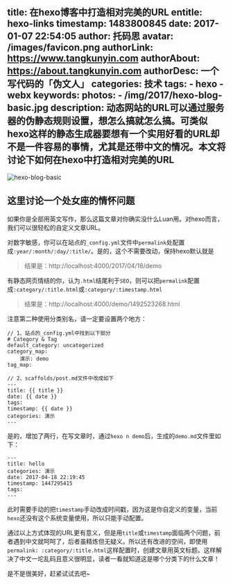 title: 在hexo博客中打造相对完美的URL
entitle: hexo-links
timestamp: 1483800845
date: 2017-01-07 22:54:05
author: 托码思
avatar: /images/favicon.png
authorLink: https://www.tangkunyin.com
authorAbout: https://about.tangkunyin.com
authorDesc: 一个写代码的「伪文人」
categories: 技术
tags: 
	- hexo
	- webx
keywords:
photos:
	- /img/2017/hexo-blog-basic.jpg
description: 动态网站的URL可以通过服务器的伪静态规则设置，想怎么搞就怎么搞。可类似hexo这样的静态生成器要想有一个实用好看的URL却不是一件容易的事情，尤其是还带中文的情况。本文将讨论下如何在hexo中打造相对完美的URL
---

![hexo-blog-basic](/img/2017/hexo-blog-basic.jpg)

## 这里讨论一个处女座的情怀问题

如果你是全部用英文写作，那么这篇文章对你确实没什么Luan用。对hexo而言，我们可以很轻松的自定义文章URL。

对数字敏感，你可以在站点的`_config.yml`文件中`permalink`处配置成`:year/:month/:day/:title/`。是的，这个不需要改动，保持hexo默认就是

> 结果是：http://localhost:4000/2017/04/18/demo

有静态网页情结的你，认为`.html`结尾利于`SEO`，则可以把`permalink`配置成`:category/:title.html`或`:category/:timestamp.html`

> 结果是：http://localhost:4000/demo/1492523268.html

注意第二种使用分类别名，请一定要设置两个地方：

```
// 1、站点的_config.yml中找到以下部分
# Category & Tag
default_category: uncategorized
category_map:
    演示: demo
tag_map:

// 2、scaffolds/post.md文件中改成如下
---                                                                                                                               
title: {{ title }}             
date: {{ date }}
tags:                          
timestamp: {{ date }}          
categories: 演示
---
```

是的，增加了两行，在写文章时，通过`hexo n demo`后，生成的`demo.md`文件里如下：

```
---                                                                                                                               
title: hello
categories: 演示
date: 2017-04-18 22:19:45
timestamp: 1447295415
tags:
---
```

此时需要手动的把`timestamp`手动改成时间戳，因为这是你自定义的变量，当前`hexo`还没有这个系统变量使用，所以只能手动配置。

通过以上方式体现的URL更有意义，但是用`title`或`timestamp`面临两个问题，前者遇到中文就呵呵了，后者虽精炼但无疑义。所以还有改进的空间，即使用`permalink: :category/:title.html`这样配置时，创建文章用英文标题。这样解决了中文一坨乱码且意义很明显，读者一看就知道这是哪个分类下的什么文章！

是不是很美好，赶紧试试去吧~



